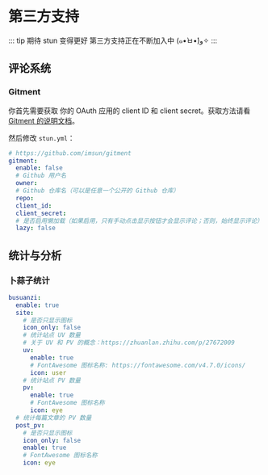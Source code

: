# 第三方支持

::: tip 期待 stun 变得更好
第三方支持正在不断加入中 (๑•̀ㅂ•́)و✧
:::

## 评论系统

### Gitment <Badge text="stable"/>

你首先需要获取 你的 OAuth 应用的 client ID 和 client secret。获取方法请看 [Gitment 的说明文档](https://github.com/imsun/gitment#2-register-an-oauth-application)。

然后修改 `stun.yml`：

``` yaml
# https://github.com/imsun/gitment
gitment:
  enable: false
  # Github 用户名
  owner: 
  # Github 仓库名（可以是任意一个公开的 Github 仓库）
  repo: 
  client_id: 
  client_secret: 
  # 是否启用懒加载（如果启用，只有手动点击显示按钮才会显示评论；否则，始终显示评论）
  lazy: false
```

## 统计与分析

### 卜蒜子统计 <Badge text="stable"/>

``` yaml
busuanzi:
  enable: true
  site:
    # 是否只显示图标
    icon_only: false
    # 统计站点 UV 数量
    # 关于 UV 和 PV 的概念：https://zhuanlan.zhihu.com/p/27672009
    uv:
      enable: true
      # FontAwesome 图标名称: https://fontawesome.com/v4.7.0/icons/
      icon: user
    # 统计站点 PV 数量
    pv:
      enable: true
      # FontAwesome 图标名称
      icon: eye
  # 统计每篇文章的 PV 数量
  post_pv:
    # 是否只显示图标
    icon_only: false
    enable: true
    # FontAwesome 图标名称
    icon: eye
```